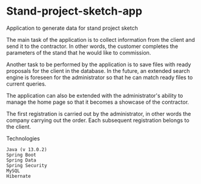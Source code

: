 # Stand-project-sketch-app
Application to generate data for stand project sketch

The main task of the application is to collect information from the client and send it to the contractor.
In other words, the customer completes the parameters of the stand that he would like to commission.

Another task to be performed by the application is to save files with ready proposals for the client in the database.
In the future, an extended search engine is foreseen for the administrator so that he can match ready files to current queries.

The application can also be extended with the administrator's ability to manage the home page so that it becomes a showcase of the contractor.

The first registration is carried out by the administrator, in other words the company carrying out the order.
Each subsequent registration belongs to the client.

Technologies

    Java (v 13.0.2)
    Spring Boot 
    Spring Data
    Spring Security
    MySQL
    Hibernate
